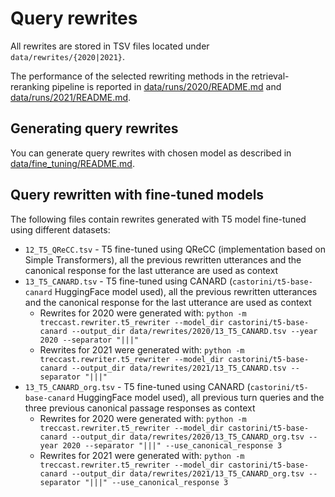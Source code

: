# Query rewrites

All rewrites are stored in TSV files located under `data/rewrites/{2020|2021}`.

The performance of the selected rewriting methods in the retrieval-reranking pipeline is reported in [data/runs/2020/README.md](../runs/2020/README.md) and [data/runs/2021/README.md](../runs/2021/README.md).

## Generating query rewrites

You can generate query rewrites with chosen model as described in [data/fine_tuning/README.md](../fine_tuning/README.md). 

## Query rewritten with fine-tuned models

The following files contain rewrites generated with T5 model fine-tuned using different datasets:
  * `12_T5_QReCC.tsv` - T5 fine-tuned using QReCC (implementation based on Simple Transformers), all the previous rewritten utterances and the canonical response for the last utterance are used as context
  * `13_T5_CANARD.tsv` - T5 fine-tuned using CANARD (`castorini/t5-base-canard` HuggingFace model used), all the previous rewritten utterances and the canonical response for the last utterance are used as context
    - Rewrites for 2020 were generated with:
    `python -m treccast.rewriter.t5_rewriter --model_dir castorini/t5-base-canard --output_dir data/rewrites/2020/13_T5_CANARD.tsv --year 2020 --separator "|||"`
    - Rewrites for 2021 were generated with:
    `python -m treccast.rewriter.t5_rewriter --model_dir castorini/t5-base-canard --output_dir data/rewrites/2021/13_T5_CANARD.tsv --separator "|||"`
  * `13_T5_CANARD_org.tsv` - T5 fine-tuned using CANARD (`castorini/t5-base-canard` HuggingFace model used), all previous turn queries and the three previous canonical passage responses as context
    - Rewrites for 2020 were generated with:
    `python -m treccast.rewriter.t5_rewriter --model_dir castorini/t5-base-canard --output_dir data/rewrites/2020/13_T5_CANARD_org.tsv --year 2020 --separator "|||" --use_canonical_response 3`
    - Rewrites for 2021 were generated with:
    `python -m treccast.rewriter.t5_rewriter --model_dir castorini/t5-base-canard --output_dir data/rewrites/2021/13_T5_CANARD_org.tsv --separator "|||" --use_canonical_response 3`

